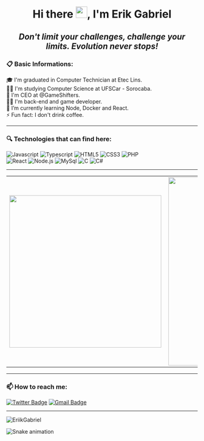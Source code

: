 <!-- BEGIN -->

<h1 align="center">Hi there <img src="https://raw.githubusercontent.com/kaueMarques/kaueMarques/master/hi.gif" width="30px">, I'm Erik Gabriel</h1>
<h2 align="center"><i>Don't limit your challenges, challenge your limits. Evolution never stops!</i></h2>

### **📋 Basic Informations:** </br>
🎓 I'm graduated in Computer Technician at Etec Lins. </br>
👨‍🎓 I'm studying Computer Science at UFSCar - Sorocaba. </br>
💼 I'm CEO at @GameShifters. </br>
👨‍💻 I'm back-end and game developer. </br>
📖 I’m currently learning Node, Docker and React. </br>
⚡ Fun fact: I don't drink coffee. </br>

---

### **🔍 Technologies that can find here:**
<p align="left">
  <img src="https://img.shields.io/badge/Javascript-EAC80B?style=for-the-badge&logo=javascript&logoColor=black" alt="Javascript">
  <img src="https://img.shields.io/badge/Typescript-1E4174?style=for-the-badge&logo=typescript&logoColor=white" alt="Typescript">
  <img src="https://img.shields.io/badge/HTML5-E34F26?style=for-the-badge&logo=html5&logoColor=white" alt="HTML5">
  <img src="https://img.shields.io/badge/CSS3-1572B6?style=for-the-badge&logo=css3&logoColor=white" alt="CSS3">
  <img src="https://img.shields.io/badge/PHP-758BFD?style=for-the-badge&logo=php&logoColor=white" alt="PHP"> </br>
  <img src="https://img.shields.io/badge/React-20232A?style=for-the-badge&logo=react&logoColor=61DAFB" alt="React">
  <img src="https://img.shields.io/badge/Node.js-43853D?style=for-the-badge&logo=node.js&logoColor=white" alt="Node.js">
  <img src="https://img.shields.io/badge/MySql-2246FC?style=for-the-badge&logo=mysql&logoColor=white" alt="MySql">
  <img src="https://img.shields.io/badge/C-0179C3?style=for-the-badge&logo=c&logoColor=white" alt="C">
  <img src="https://img.shields.io/badge/CSharp-461A75?style=for-the-badge&logo=csharp&logoColor=white" alt="C#">
</p>

---

<center>
  <table>
    <tr>
      <td><img width="400px" align="left" src="https://github-readme-stats.vercel.app/api/top-langs/?username=EriikGabriel&hide=html&layout=compact&theme=radical" /></td>
      <td><img width="495px" align="left" src="https://github-readme-stats.vercel.app/api?username=EriikGabriel&theme=radical&show_icons=true"/></td>
    </tr>   
  </table>
</center>

---

### **📫 How to reach me:**

[![Twitter Badge](https://img.shields.io/badge/-@AqueleEriko-0f3d8c?style=flat-square&labelColor=0f3d8c&logo=twitter&logoColor=white&link=https://twitter.com/AqueleEriko)](https://twitter.com/AqueleEriko)
[![Gmail Badge](https://img.shields.io/badge/-erikgabriel.work@gmail.com-0f3d8c?style=flat-square&logo=Gmail&logoColor=white&link=mailto:erikgabriel.work@gmail.com)](mailto:erikgabriel.work@gmail.com)

---
<p align="left"> <img src="https://komarev.com/ghpvc/?username=EriikGabriel" alt="EriikGabriel" /> </p>

![Snake animation](https://github.com/rafaballerini/EriikGabriel/blob/output/github-contribution-grid-snake.svg)

<!-- END-->
